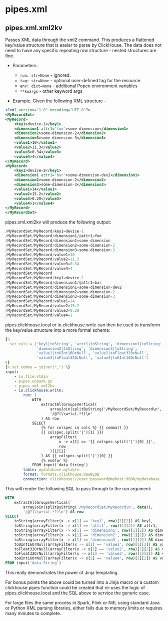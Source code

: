 # pipes.xml

## pipes.xml.xml2kv

Passes XML data through the xml2 command. This produces a flattened key/value 
structure that is easier to parse by ClickHouse. The data does not need to have 
any specific repeating row structure - nested structures are fine.

* Parameters:
    * `run: str=None` - ignored.
    * `tag: str=None` - optional user-defined tag for the resource.
    * `env: dict=None` - additional Popen environment variables
    * `**kwargs` - other keyword args

* Example. Given the following XML structure -

```xml
<?xml version="1.0" encoding="UTF-8"?>
<MyRecordSet>
<MyRecord>
    <key1>device-1</key1>
    <dimension1 attr1='foo'>some-dimension</dimension1>
    <dimension2>some-dimension-2</dimension2>
    <dimension3>some-dimension-3</dimension3>
    <value1>10</value1>
    <value2>11.3</value2>
    <value3>0.34</value3>
    <value4>4</value4>
</MyRecord>
<MyRecord>
    <key1>device-2</key1>
    <dimension1 attr1='bar'>some-dimension-dev2</dimension1>
    <dimension2>some-dimension-2</dimension2>
    <dimension3>some-dimension-3</dimension3>
    <value1>14</value1>
    <value2>15.2</value2>
    <value3>0.28</value3>
    <value4>1</value4>
</MyRecord>
</MyRecordSet>
```

pipes.xml.xml2kv will produce the following output:

```python
/MyRecordSet/MyRecord/key1=device-1
/MyRecordSet/MyRecord/dimension1/@attr1=foo
/MyRecordSet/MyRecord/dimension1=some-dimension
/MyRecordSet/MyRecord/dimension2=some-dimension-2
/MyRecordSet/MyRecord/dimension3=some-dimension-3
/MyRecordSet/MyRecord/value1=10
/MyRecordSet/MyRecord/value2=11.3
/MyRecordSet/MyRecord/value3=0.34
/MyRecordSet/MyRecord/value4=4
/MyRecordSet/MyRecord
/MyRecordSet/MyRecord/key1=device-2
/MyRecordSet/MyRecord/dimension1/@attr1=bar
/MyRecordSet/MyRecord/dimension1=some-dimension-dev2
/MyRecordSet/MyRecord/dimension2=some-dimension-2
/MyRecordSet/MyRecord/dimension3=some-dimension-3
/MyRecordSet/MyRecord/value1=14
/MyRecordSet/MyRecord/value2=15.2
/MyRecordSet/MyRecord/value3=0.28
/MyRecordSet/MyRecord/value4=1
```

pipes.clickhouse.local or io.clickhouse.write can then be used to transform the
key/value structure into a more formal schema:

```yaml
{%
  set cols = ['key1|toString', 'attr1|toString', 'dimension1|toString',
              'dimension2|toString', 'dimension3|toString',
              'value1|toUInt16OrNull', 'value2|toFloat32OrNull',
              'value3|toFloat32OrNull', 'value4|toUInt16OrNull']
%}
{% set comma = joiner(",") %}
input:
    - io.file.stdin
    - pipes.unpack.gz
    - pipes.xml.xml2kv
    - io.clickhouse.write:
        run: |
            WITH
                extractAllGroupsVertical(
                    arrayJoin(splitByString('/MyRecordSet/MyRecord\n', data)),
                    '/@?(\\w+)=(.*?)\n'
                ) AS row
            SELECT
                {% for colspec in cols %} {{ comma() }}
                {{ colspec.split('|')[1] }}(
                    arrayFilter(
                        x -> x[1] == '{{ colspec.split('|')[0] }}', 
                        row
                    )[1][2]
                ) AS {{ colspec.split('|')[0] }}
                {% endfor %}
            FROM input('data String')
        table: mydatabase.mytable
        format: formats.clickhouse.RawBLOB
        connection: clickhouse://user:password@myhost:9000/mydatabase
```

This will render the following SQL to pass through to the run argument:

```sql
WITH
    extractAllGroupsVertical(
        arrayJoin(splitByString('/MyRecordSet/MyRecord\n', data)),
        '/@?(\\w+)=(.*?)\n') AS row
SELECT
    toString(arrayFilter(x -> x[1] == 'key1', row)[1][2]) AS key1,
    toString(arrayFilter(x -> x[1] == 'attr1', row)[1][2]) AS attr1,
    toString(arrayFilter(x -> x[1] == 'dimension1', row)[1][2]) AS dimension1,
    toString(arrayFilter(x -> x[1] == 'dimension2', row)[1][2]) AS dimension2,
    toString(arrayFilter(x -> x[1] == 'dimension3', row)[1][2]) AS dimension3,
    toUInt16OrNull(arrayFilter(x -> x[1] == 'value1', row)[1][2]) AS value1,
    toFloat32OrNull(arrayFilter(x -> x[1] == 'value2', row)[1][2]) AS value2,
    toFloat32OrNull(arrayFilter(x -> x[1] == 'value3', row)[1][2]) AS value3,
    toUInt16OrNull(arrayFilter(x -> x[1] == 'value4', row)[1][2]) AS value4
FROM input('data String')
```

This really demonstrates the power of Jinja templating.

For bonus points the above could be turned into a Jinja macro or a custom 
clickhouse pipes function could be created that re-uses the logic of 
pipes.clickhouse.local and the SQL above to service the generic case.

For large files the same process in Spark, Flink or Nifi, using standard Java 
or Python XML parsing libraries, either fails due to memory limits or requires 
many minutes to complete.